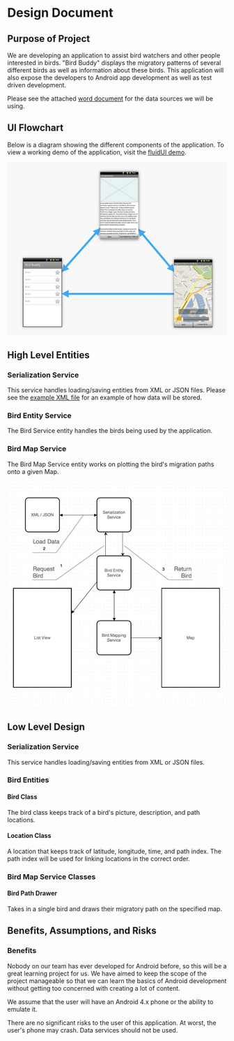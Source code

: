 Design Document
===============

## Purpose of Project

We are developing an application to assist bird watchers and other people interested in birds. "Bird Buddy" displays the migratory patterns of several different birds as well as information about these birds. This application will also expose the developers to Android app development as well as test driven development.

Please see the attached [word document](BirdBuddyBirds.docx) for the data sources we will be using.

## UI Flowchart

Below is a diagram showing the different components of the application. To view a working demo of the application, visit the [fluidUI demo](https://www.fluidui.com/editor/live/preview/p_FyTNToGobErf9M3q2ElTvOFabkCXOkQt.1383625832629).

![UI Flowchart](img/ui-flowchart.png)

## High Level Entities

### Serialization Service
This service handles loading/saving entities from XML or JSON files. Please see the [example XML file](data.xml) for an example of how data will be stored.

### Bird Entity Service
The Bird Service entity handles the birds being used by the application.

### Bird Map Service
The Bird Map Service entity works on plotting the bird's migration paths onto a given Map.

![High Level Design](img/high-level-diagram.png)

## Low Level Design

### Serialization Service
This service handles loading/saving entities from XML or JSON files. 

### Bird Entities

#### Bird Class
The bird class keeps track of a bird's picture, description, and path locations.

#### Location Class
A location that keeps track of latitude, longitude, time, and path index. The path index will be used for linking locations in the correct order.

### Bird Map Service Classes

#### Bird Path Drawer
Takes in a single bird and draws their migratory path on the specified map.

## Benefits, Assumptions, and Risks

### Benefits

Nobody on our team has ever developed for Android before, so this will be a great learning project for us. We have aimed to keep the scope of the project manageable so that we can learn the basics of Android development without getting too concerned with creating a lot of content.

We assume that the user will have an Android 4.x phone or the ability to emulate it.

There are no significant risks to the user of this application. At worst, the user's phone may crash. Data services should not be used.

